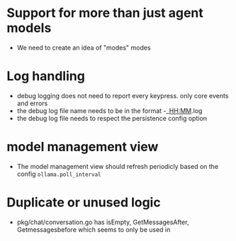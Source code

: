 
# Support for more than just agent models
- We need to create an idea of "modes" modes 

# Log handling
- debug logging does not need to report every keypress. only core events and errors
- the debug log file name needs to be in the format <NAME>-<YYYYMMDD>_<HH:MM>.log
- the debug log file needs to respect the persistence config option

# model management view
- The model management view should refresh periodicly based on the config `ollama.poll_interval`

# Duplicate or unused logic
- pkg/chat/conversation.go has isEmpty, GetMessagesAfter, Getmessagesbefore which seems to only be used in
